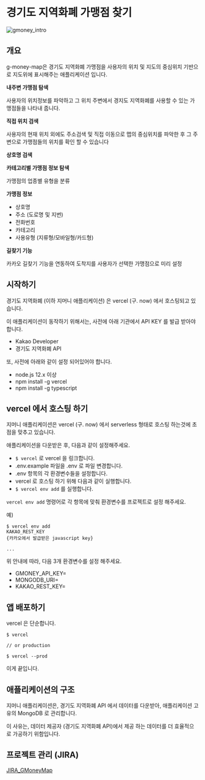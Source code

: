 # 경기도 지역화폐 가맹점 찾기

![gmoney_intro](./images/gmoney_intro.jpg)

## 개요

g-money-map은 경기도 지역화폐 가맹점을 사용자의 위치 및 지도의 중심위치 기반으로 지도위에 표시해주는 애플리케이션 입니다.

**내주변 가맹점 탐색**

사용자의 위치정보를 파악하고 그 위치 주변에서 경지도 지역화폐를 사용할 수 있는 가맹점들을 나타내 줍니다.

**직접 위치 검색**

사용자의 현재 위치 외에도 주소검색 및 직접 이동으로 맵의 중심위치를 파악한 후 그 주변으로 가맹점들의 위치를 확인 할 수 있습니다

**상호명 검색**

**카테고리별 가맹점 정보 탐색**

가맹점의 업종별 유형을 분류

**가맹점 정보**

- 상호명
- 주소 (도로명 및 지번)
- 전화번호
- 카테고리
- 사용유형 (지류형/모바일형/카드형)

**길찾기 기능**

카카오 길찾기 기능을 연동하여 도착지를 사용자가 선택한 가맹점으로 미리 설정

## 시작하기

경기도 지역화폐 (이하 지머니 애플리케이션) 은 vercel (구. now) 에서 호스팅되고 있습니다.

이 애플리케이션이 동작하기 위해서는, 사전에 아래 기관에서 API KEY 를 발급 받아야 합니다.

- Kakao Developer
- 경기도 지역화폐 API

또, 사전에 아래와 같이 설정 되어있어야 합니다.

- node.js 12.x 이상
- npm install -g vercel
- npm install -g typescript

## vercel 에서 호스팅 하기

지머니 애플리케이션은 vercel (구. now) 에서 serverless 형태로 호스팅 하는것에 초점을 맞추고 있습니다.

애플리케이션을 다운받은 후, 다음과 같이 설정해주세요.

- `$ vercel` 로 vercel 을 링크합니다.
- .env.example 파일을 .env 로 파일 변경합니다.
- .env 항목의 각 환경변수들을 설정합니다.
- vercel 로 호스팅 하기 위해 다음과 같이 실행합니다.
- `$ vercel env add` 를 실행합니다.

`vercel env add` 명령어로 각 항목에 맞춰 환경변수를 프로젝트로 설정 해주세요.

예)

```
$ vercel env add
KAKAO_REST_KEY
{카카오에서 발급받은 javascript key}

...
```

위 안내에 따라, 다음 3개 환경변수를 설정 해주세요.

- GMONEY_API_KEY=
- MONGODB_URI=
- KAKAO_REST_KEY=

## 앱 배포하기

vercel 은 단순합니다.

```
$ vercel

// or production

$ vercel --prod
```

이게 끝입니다.

## 애플리케이션의 구조

지머니 애플리케이션은, 경기도 지역화폐 API 에서 데이터를 다운받아, 애플리케이션 고유의 MongoDB 로 관리합니다.

이 사유는, 데이터 제공자 (경기도 지역화폐 API)에서 제공 하는 데이터를 더 효율적으로 가공하기 위함입니다.

## 프로젝트 관리 (JIRA)

[JIRA_GMoneyMap](https://id.atlassian.com/invite/p/jira-software?id=ZmapBb96QzaglAoL9nsmeQ)
